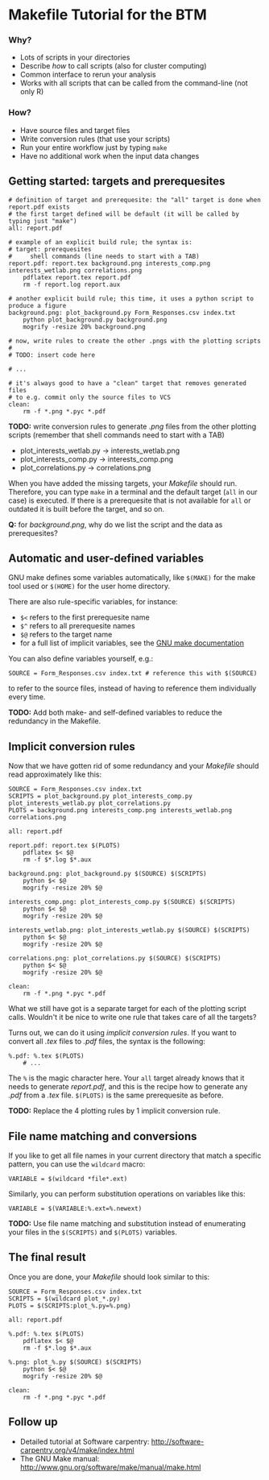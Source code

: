 Makefile Tutorial for the BTM
=============================

### Why?

 * Lots of scripts in your directories
 * Describe *how* to call scripts (also for cluster computing)
 * Common interface to rerun your analysis
 * Works with all scripts that can be called from the command-line (not only R)

### How?

 * Have source files and target files
 * Write conversion rules (that use your scripts)
 * Run your entire workflow just by typing `make`
 * Have no additional work when the input data changes


Getting started: targets and prerequesites
------------------------------------------

```make
# definition of target and prerequesite: the "all" target is done when report.pdf exists
# the first target defined will be default (it will be called by typing just "make")
all: report.pdf

# example of an explicit build rule; the syntax is:
# target: prerequesites
#     shell commands (line needs to start with a TAB)
report.pdf: report.tex background.png interests_comp.png interests_wetlab.png correlations.png
    pdflatex report.tex report.pdf
    rm -f report.log report.aux

# another explicit build rule; this time, it uses a python script to produce a figure
background.png: plot_background.py Form_Responses.csv index.txt
    python plot_background.py background.png
    mogrify -resize 20% background.png

# now, write rules to create the other .pngs with the plotting scripts
#
# TODO: insert code here

# ...

# it's always good to have a "clean" target that removes generated files
# to e.g. commit only the source files to VCS
clean:
    rm -f *.png *.pyc *.pdf
```

**TODO:** write conversion rules to generate *.png* files from the other plotting scripts (remember that shell commands need to start with a TAB)

 * plot_interests_wetlab.py &#8594; interests_wetlab.png
 * plot_interests_comp.py &#8594; interests_comp.png
 * plot_correlations.py &#8594; correlations.png

When you have added the missing targets, your *Makefile* should run. Therefore, you can type `make` in a terminal and the default target (`all` in our case) is executed. If there is a prerequesite that is not available for `all` or outdated it is built before the target, and so on.

**Q:** for *background.png*, why do we list the script and the data as prerequesites?


Automatic and user-defined variables
------------------------------------

GNU make defines some variables automatically, like `$(MAKE)` for the make tool used or `$(HOME)` for the user home directory.

There are also rule-specific variables, for instance:
 * `$<` refers to the first prerequesite name
 * `$^` refers to all prerequesite names
 * `$@` refers to the target name
 * for a full list of implicit variables, see the [GNU make documentation](http://www.gnu.org/software/make/manual/html_node/Automatic-Variables.html)

You can also define variables yourself, e.g.:

```make
SOURCE = Form_Responses.csv index.txt # reference this with $(SOURCE)
```

to refer to the source files, instead of having to reference them individually every time.

**TODO:** Add both make- and self-defined variables to reduce the redundancy in the Makefile.


Implicit conversion rules
-------------------------

Now that we have gotten rid of some redundancy and your *Makefile* should read approximately like this:

```make
SOURCE = Form_Responses.csv index.txt
SCRIPTS = plot_background.py plot_interests_comp.py plot_interests_wetlab.py plot_correlations.py
PLOTS = background.png interests_comp.png interests_wetlab.png correlations.png

all: report.pdf

report.pdf: report.tex $(PLOTS)
    pdflatex $< $@
    rm -f $*.log $*.aux

background.png: plot_background.py $(SOURCE) $(SCRIPTS)
    python $< $@
    mogrify -resize 20% $@

interests_comp.png: plot_interests_comp.py $(SOURCE) $(SCRIPTS)
    python $< $@
    mogrify -resize 20% $@

interests_wetlab.png: plot_interests_wetlab.py $(SOURCE) $(SCRIPTS)
    python $< $@
    mogrify -resize 20% $@

correlations.png: plot_correlations.py $(SOURCE) $(SCRIPTS)
    python $< $@
    mogrify -resize 20% $@

clean:
    rm -f *.png *.pyc *.pdf
```

What we still have got is a separate target for each of the plotting script calls. Wouldn't it be nice to write one rule that takes care of all the targets?

Turns out, we can do it using *implicit conversion rules*. If you want to convert all *.tex* files to *.pdf* files, the syntax is the following:

```make
%.pdf: %.tex $(PLOTS)
    # ...
```

The `%` is the magic character here. Your `all` target already knows that it needs to generate *report.pdf*, and this is the recipe how to generate any *.pdf* from a *.tex* file. `$(PLOTS)` is the same prerequesite as before.

**TODO:** Replace the 4 plotting rules by 1 implicit conversion rule.


File name matching and conversions
----------------------------------

If you like to get all file names in your current directory that match a specific pattern, you can use the `wildcard` macro:

```make
VARIABLE = $(wildcard *file*.ext)
```

Similarly, you can perform substitution operations on variables like this:

```make
VARIABLE = $(VARIABLE:%.ext=%.newext)
```

**TODO:** Use file name matching and substitution instead of enumerating your files in the `$(SCRIPTS)` and `$(PLOTS)` variables.


The final result
----------------

Once you are done, your *Makefile* should look similar to this:

```make
SOURCE = Form_Responses.csv index.txt
SCRIPTS = $(wildcard plot_*.py)
PLOTS = $(SCRIPTS:plot_%.py=%.png)

all: report.pdf
    
%.pdf: %.tex $(PLOTS)
    pdflatex $< $@
    rm -f $*.log $*.aux

%.png: plot_%.py $(SOURCE) $(SCRIPTS)
    python $< $@
    mogrify -resize 20% $@

clean:
    rm -f *.png *.pyc *.pdf
```

Follow up
---------

 * Detailed tutorial at Software carpentry: http://software-carpentry.org/v4/make/index.html
 * The GNU Make manual: http://www.gnu.org/software/make/manual/make.html

